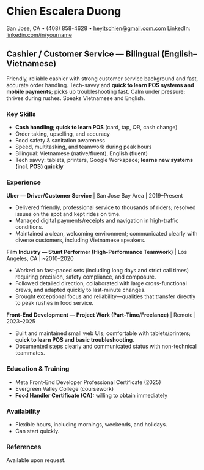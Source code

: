 # **Chien Escalera Duong**

San Jose, CA • (408) 858-4628 • [heyitschien@gmail.com.com](mailto:youremail@example.com)
LinkedIn: [linkedin.com/in/yourname](https://www.linkedin.com/in/chien-escalera-duong-4ba535347/)

## **Cashier / Customer Service — Bilingual (English–Vietnamese)**

Friendly, reliable cashier with strong customer service background and fast, accurate order handling. Tech-savvy and **quick to learn POS systems and mobile payments**; picks up troubleshooting fast. Calm under pressure; thrives during rushes. Speaks Vietnamese and English.

### **Key Skills**

* **Cash handling; quick to learn POS** (card, tap, QR, cash change)
* Order taking, upselling, and accuracy
* Food safety & sanitation awareness
* Speed, multitasking, and teamwork during peak hours
* Bilingual: Vietnamese (native/fluent), English (fluent)
* Tech savvy: tablets, printers, Google Workspace; **learns new systems (incl. POS) quickly**

### **Experience**

**Uber — Driver/Customer Service** | San Jose Bay Area | 2019–Present

* Delivered friendly, professional service to thousands of riders; resolved issues on the spot and kept rides on time.
* Managed digital payments/receipts and navigation in high-traffic conditions.
* Maintained a clean, welcoming environment; communicated clearly with diverse customers, including Vietnamese speakers.

**Film Industry — Stunt Performer (High-Performance Teamwork)** | Los Angeles, CA | \~2010–2020

* Worked on fast-paced sets (including long days and strict call times) requiring precision, safety compliance, and composure.
* Followed detailed direction, collaborated with large cross-functional crews, and adapted quickly to last-minute changes.
* Brought exceptional focus and reliability—qualities that transfer directly to peak rushes in food service.

**Front-End Development — Project Work (Part-Time/Freelance)** | Remote | 2023–2025

* Built and maintained small web UIs; comfortable with tablets/printers; **quick to learn POS and basic troubleshooting**.
* Documented steps clearly and communicated status with non-technical teammates.

### **Education & Training**

* Meta Front-End Developer Professional Certificate (2025)
* Evergreen Valley College (coursework)
* **Food Handler Certificate (CA):** willing to obtain immediately

### **Availability**

* Flexible hours, including mornings, weekends, and holidays.
* Can start quickly.

### **References**

Available upon request.

